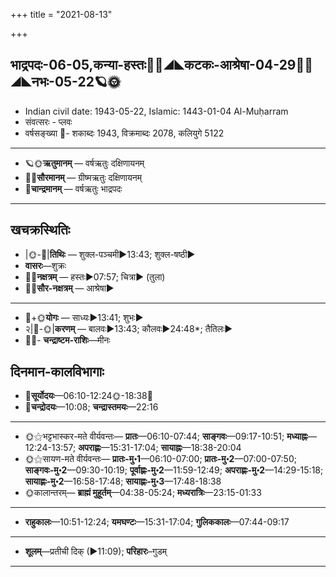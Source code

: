 +++
title = "2021-08-13"

+++
## भाद्रपदः-06-05,कन्या-हस्तः🌛🌌◢◣कटकः-आश्रेषा-04-29🌌🌞◢◣नभः-05-22🪐🌞
- Indian civil date: 1943-05-22, Islamic: 1443-01-04 Al-Muḥarram
- संवत्सरः - प्लवः
- वर्षसङ्ख्या 🌛- शकाब्दः 1943, विक्रमाब्दः 2078, कलियुगे 5122
___________________
- 🪐🌞**ऋतुमानम्** — वर्षऋतुः दक्षिणायनम्
- 🌌🌞**सौरमानम्** — ग्रीष्मऋतुः दक्षिणायनम्
- 🌛**चान्द्रमानम्** — वर्षऋतुः भाद्रपदः
___________________


## खचक्रस्थितिः
- |🌞-🌛|**तिथिः** — शुक्ल-पञ्चमी►13:43; शुक्ल-षष्ठी►  
- **वासरः**—शुक्रः  
- 🌌🌛**नक्षत्रम्** — हस्तः►07:57; चित्रा► (तुला)  
- 🌌🌞**सौर-नक्षत्रम्** — आश्रेषा►  
___________________
- 🌛+🌞**योगः** — साध्यः►13:41; शुभः►  
- २|🌛-🌞|**करणम्** — बालवः►13:43; कौलवः►24:48*; तैतिलः►  
- 🌌🌛- **चन्द्राष्टम-राशिः**—मीनः  


## दिनमान-कालविभागाः
- 🌅**सूर्योदयः**—06:10-12:24🌞️-18:38🌇  
- 🌛**चन्द्रोदयः**—10:08; **चन्द्रास्तमयः**—22:16  
___________________
- 🌞⚝भट्टभास्कर-मते वीर्यवन्तः— **प्रातः**—06:10-07:44; **साङ्गवः**—09:17-10:51; **मध्याह्नः**—12:24-13:57; **अपराह्णः**—15:31-17:04; **सायाह्नः**—18:38-20:04  
- 🌞⚝सायण-मते वीर्यवन्तः— **प्रातः-मु॰1**—06:10-07:00; **प्रातः-मु॰2**—07:00-07:50; **साङ्गवः-मु॰2**—09:30-10:19; **पूर्वाह्णः-मु॰2**—11:59-12:49; **अपराह्णः-मु॰2**—14:29-15:18; **सायाह्णः-मु॰2**—16:58-17:48; **सायाह्णः-मु॰3**—17:48-18:38  
- 🌞कालान्तरम्— **ब्राह्मं मुहूर्तम्**—04:38-05:24; **मध्यरात्रिः**—23:15-01:33  
___________________
- **राहुकालः**—10:51-12:24; **यमघण्टः**—15:31-17:04; **गुलिककालः**—07:44-09:17  
___________________
- **शूलम्**—प्रतीची दिक् (►11:09); **परिहारः**–गुडम्  
___________________

